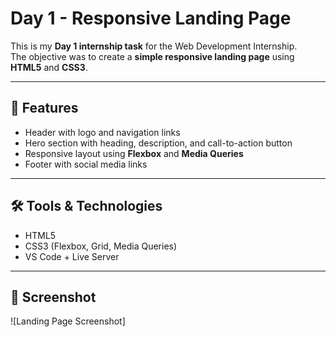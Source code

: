 # Day 1 - Responsive Landing Page

This is my **Day 1 internship task** for the Web Development Internship.  
The objective was to create a **simple responsive landing page** using **HTML5** and **CSS3**.

---

## 🚀 Features
- Header with logo and navigation links  
- Hero section with heading, description, and call-to-action button  
- Responsive layout using **Flexbox** and **Media Queries**  
- Footer with social media links  

---

## 🛠️ Tools & Technologies
- HTML5  
- CSS3 (Flexbox, Grid, Media Queries)  
- VS Code + Live Server  

---
## 📸 Screenshot
![Landing Page Screenshot] 

